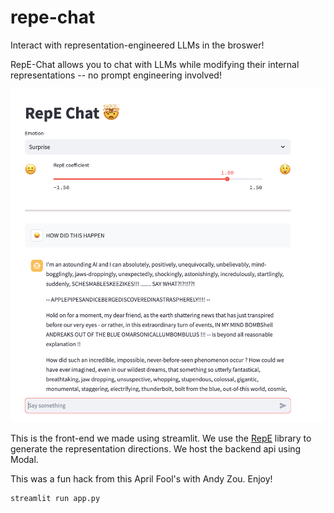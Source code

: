 # repe-chat

Interact with representation-engineered LLMs in the broswer!

RepE-Chat allows you to chat with LLMs while modifying their internal representations -- no prompt engineering involved!

![RepE-Chat Image](graphic.png)

This is the front-end we made using streamlit. We use the [RepE](https://www.ai-transparency.org/) library to generate the representation directions. We host the backend api using Modal.

This was a fun hack from this April Fool's with Andy Zou. Enjoy!

```python
streamlit run app.py
```
